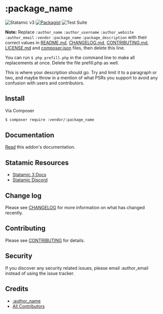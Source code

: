 # :package_name

![Statamic v3](https://img.shields.io/badge/Statamic-3.0+-FF269E)
[![Packagist](https://img.shields.io/packagist/v/:vendor/:package_name)](https://)
![Test Suite](https://github.com/:vendor/:package_name/workflows/Tests/badge.svg)

**Note:** Replace ```:author_name``` ```:author_username``` ```:author_website``` ```:author_email``` ```:vendor``` ```:package_name``` ```:package_description``` with their correct values in [README.md](README.md), [CHANGELOG.md](CHANGELOG.md), [CONTRIBUTING.md](CONTRIBUTING.md), [LICENSE.md](LICENSE.md) and [composer.json](composer.json) files, then delete this line. 

You can run `$ php prefill.php` in the command line to make all replacements at once. Delete the file prefill.php as well.

This is where your description should go. Try and limit it to a paragraph or two, and maybe throw in a mention of what
PSRs you support to avoid any confusion with users and contributors.

## Install

Via Composer

``` bash
$ composer require :vendor/:package_name
```

## Documentation

[Read](./DOCUMENTATION.md) this addon's documentation.

## Statamic Resources

* [Statamic 3 Docs](https://statamic.dev)
* [Statamic Discord](https://statamic.com/discord)

## Change log

Please see [CHANGELOG](CHANGELOG.md) for more information on what has changed recently.

## Contributing

Please see [CONTRIBUTING](CONTRIBUTING.md) for details.


## Security

If you discover any security related issues, please email :author_email instead of using the issue tracker.

## Credits

- [:author_name](https://github.com/:author_username)
- [All Contributors](../../contributors)
